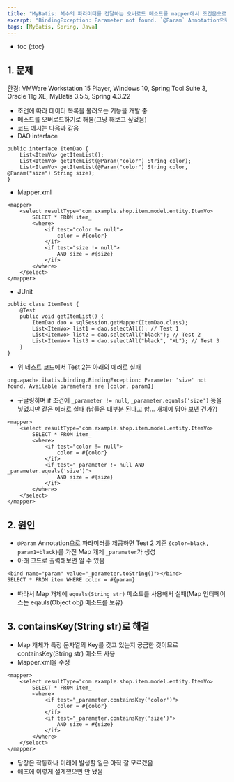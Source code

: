 ```yaml
---
title: "MyBatis: 복수의 파라미터를 전달하는 오버로드 메소드를 mapper에서 조건문으로 처리"
excerpt: "BindingException: Parameter not found. `@Param` Annotation으로 파라미터를 제공하면 Map 개체인 _parameter가 생성되므로 containsKey 메소드를 활용해 해결"
tags: [MyBatis, Spring, Java]
---
```

* toc
{:toc}

## 1. 문제
환경: VMWare Workstation 15 Player, Windows 10, Spring Tool Suite 3, Oracle 11g XE, MyBatis 3.5.5, Spring 4.3.22


* 조건에 따라 데이터 목록을 불러오는 기능을 개발 중
* 메소드를 오버로드하기로 해봄(그냥 해보고 싶었음)
* 코드 예시는 다음과 같음
* DAO interface

```
public interface ItemDao {
    List<ItemVo> getItemList();
    List<ItemVo> getItemList(@Param("color") String color);
    List<ItemVo> getItemList(@Param("color") String color, @Param("size") String size);
}
```
* Mapper.xml
```
<mapper>
    <select resultType="com.example.shop.item.model.entity.ItemVo>
        SELECT * FROM item_
        <where>
            <if test="color != null">
                color = #{color}
            </if>
            <if test="size != null">
                AND size = #{size}
            </if>
        </where>
    </select>
</mapper>
```
* JUnit
```
public class ItemTest {
    @Test
	public void getItemList() {
		ItemDao dao = sqlSession.getMapper(ItemDao.class);
		List<ItemVo> list1 = dao.selectAll(); // Test 1
		List<ItemVo> list2 = dao.selectAll("black"); // Test 2
		List<ItemVo> list3 = dao.selectAll("black", "XL"); // Test 3
	}
}
```
* 위 테스트 코드에서 Test 2는 아래의 에러로 실패
```
org.apache.ibatis.binding.BindingException: Parameter 'size' not found. Available parameters are [color, param1]
```
* 구글링하며 if 조건에 `_parameter != null`, `_parameter.equals('size')` 등을 넣었지만 같은 에러로 실패
(남들은 대부분 된다고 함... 개체에 담아 보낸 건가?)
```
<mapper>
    <select resultType="com.example.shop.item.model.entity.ItemVo>
        SELECT * FROM item_
        <where>
            <if test="color != null">
                color = #{color}
            </if>
            <if test="_parameter != null AND _parameter.equals('size')">
                AND size = #{size}
            </if>
        </where>
    </select>
</mapper>
```


## 2. 원인
* `@Param` Annotation으로 파라미터를 제공하면 Test 2 기준 `{color=black, param1=black}`를 가진 Map 개체 `_parameter`가 생성
* 아래 코드로 출력해보면 알 수 있음
```
<bind name="param" value="_parameter.toString()"></bind>
SELECT * FROM item WHERE color = #{param}
```
* 따라서 Map 개체에 `equals(String str)` 메소드를 사용해서 실패(Map 인터페이스는 eqauls(Object obj) 메소드를 보유)


## 3. containsKey(String str)로 해결
* Map 개체가 특정 문자열의 Key를 갖고 있는지 궁금한 것이므로 containsKey(String str) 메소드 사용
* Mapper.xml을 수정
```
<mapper>
    <select resultType="com.example.shop.item.model.entity.ItemVo>
        SELECT * FROM item_
        <where>
            <if test="_parameter.containsKey('color')">
                color = #{color}
            </if>
            <if test="_parameter.containsKey('size')">
                AND size = #{size}
            </if>
        </where>
    </select>
</mapper>
```
* 당장은 작동하나 미래에 발생할 일은 아직 잘 모르겠음
* 애초에 이렇게 설계했으면 안 됐음